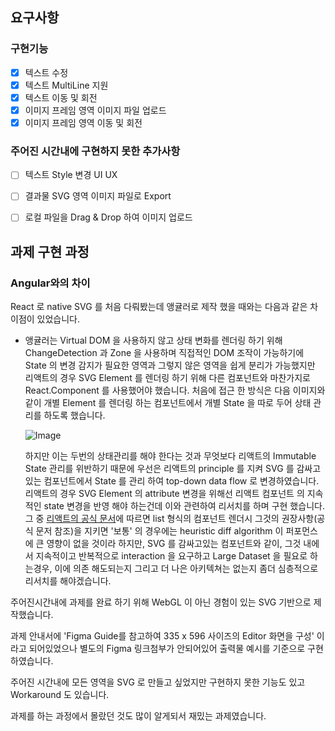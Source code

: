 ## 요구사항
### 구현기능
- [x] 텍스트 수정
- [x] 텍스트 MultiLine 지원
- [x] 텍스트 이동 및 회전
- [x] 이미지 프레임 영역 이미지 파일 업로드
- [x] 이미지 프레임 영역 이동 및 회전

### 주어진 시간내에 구현하지 못한 추가사항
- [ ] 텍스트 Style 변경 UI UX
- [ ] 결과물 SVG 영역 이미지 파일로 Export
- [ ] 로컬 파일을 Drag & Drop 하여 이미지 업로드


## 과제 구현 과정


### Angular와의 차이
React 로 native SVG 를 처음 다뤄봤는데 앵귤러로 제작 했을 때와는 다음과 같은 차이점이 있었습니다.
- 앵귤러는 Virtual DOM 을 사용하지 않고 상태 변화를 렌더링 하기 위해 ChangeDetection 과 Zone 을 사용하며
  직접적인 DOM 조작이 가능하기에 State 의 변경 감지가 필요한 영역과 그렇지 않은 영역을 쉽게 분리가 가능했지만
  리액트의 경우 SVG Element 를 렌더링 하기 위해 다른 컴포넌트와 마찬가지로 React.Component 를 사용했어야 했습니다.
  처음에 접근 한 방식은 다음 이미지와 같이 개별 Element 를 렌더링 하는 컴포넌트에서 개별 State 을 따로 두어 상태 관리를 하도록 했습니다.
  
  ![Image](https://s3.us-west-2.amazonaws.com/secure.notion-static.com/43422c62-3da8-47de-9042-d5f00447a3ea/Untitled.png?X-Amz-Algorithm=AWS4-HMAC-SHA256&X-Amz-Credential=AKIAT73L2G45O3KS52Y5%2F20210206%2Fus-west-2%2Fs3%2Faws4_request&X-Amz-Date=20210206T100239Z&X-Amz-Expires=86400&X-Amz-Signature=2f18737e0f9d1d690fd2435f80a4c560a076976145911a2debf2dbe70bdd0163&X-Amz-SignedHeaders=host&response-content-disposition=filename%20%3D%22Untitled.png%22)
  
  하지만 이는 두번의 상태관리를 해야 한다는 것과 무엇보다 리액트의 Immutable State 관리를 위반하기 때문에 
  우선은 리액트의 principle 를 지켜  SVG 를 감싸고있는 컴포넌트에서 State 를 관리 하여 top-down data flow 로 변경하였습니다. 
  리액트의 경우 SVG Element 의 attribute 변경을 위해선 리액트 컴포넌트 의 지속적인 state 변경을 반영 해야 하는건데 이와 관련하여 리서치를 하며 구현 했습니다.
  그 중 [리액트의 공식 문서](https://reactjs.org/docs/reconciliation.html#tradeoffs)에 따르면 list 형식의 컴포넌트 렌더시
  그것의 권장사항(공식 문저 참조)을 지키면 '보통' 의 경우에는 heuristic diff algorithm 이 퍼포먼스에 큰 영향이 없을 것이라 하지만,
  SVG 를 감싸고있는 컴포넌트와 같이, 그것 내에서 지속적이고 반복적으로 interaction 을 요구하고 Large Dataset 을 필요로 하는경우, 
  이에 의존 해도되는지 그리고 더 나은 아키텍쳐는 없는지 좀더 심층적으로 리서치를 해야겠습니다.
  
주어진시간내에 과제를 완료 하기 위해 WebGL 이 아닌 경험이 있는 SVG 기반으로 제작했습니다.

과제 안내서에 'Figma Guide를 참고하여 335 x 596 사이즈의 Editor 화면을 구성' 이라고 되어있었으나 별도의 Figma 링크첨부가 안되어있어 출력물 예시를 기준으로 구현하였습니다.

주어진 시간내에 모든 영역을 SVG 로 만들고 싶었지만 구현하지 못한 기능도 있고 Workaround 도 있습니다.

과제를 하는 과정에서 몰랐던 것도 많이 알게되서 재밌는 과제였습니다.
